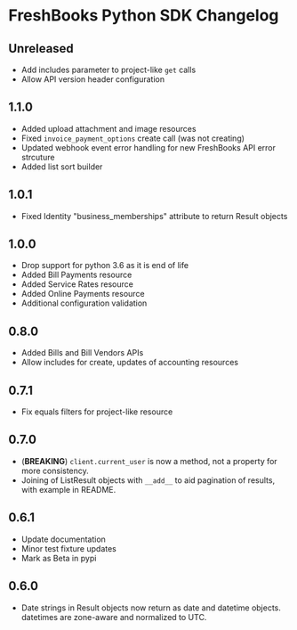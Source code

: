 # FreshBooks Python SDK Changelog

## Unreleased

- Add includes parameter to project-like `get` calls
- Allow API version header configuration

## 1.1.0

- Added upload attachment and image resources
- Fixed `invoice_payment_options` create call (was not creating)
- Updated webhook event error handling for new FreshBooks API error strcuture
- Added list sort builder

## 1.0.1

- Fixed Identity "business_memberships" attribute to return Result objects

## 1.0.0

- Drop support for python 3.6 as it is end of life
- Added Bill Payments resource
- Added Service Rates resource
- Added Online Payments resource
- Additional configuration validation

## 0.8.0

- Added Bills and Bill Vendors APIs
- Allow includes for create, updates of accounting resources

## 0.7.1

- Fix equals filters for project-like resource

## 0.7.0

- (**BREAKING**) `client.current_user` is now a method, not a property for more consistency.
- Joining of ListResult objects with `__add__` to aid pagination of results, with example in README.

## 0.6.1

- Update documentation
- Minor test fixture updates
- Mark as Beta in pypi

## 0.6.0

- Date strings in Result objects now return as date and datetime objects. datetimes are zone-aware and normalized to UTC.
